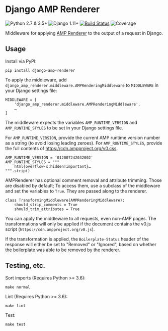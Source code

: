# Django AMP Renderer

![Python 2.7 & 3.5+](https://img.shields.io/badge/python-2.7%20%7C%203.5%2B-blue) ![Django 1.11+](https://img.shields.io/badge/django-%201.11%2B-blue) [![Build Status](https://travis-ci.com/chasefinch/django-amp-renderer.svg?branch=master)](https://travis-ci.com/chasefinch/django-amp-renderer) ![Coverage](https://img.shields.io/badge/coverage-100%25-brightgreen)

Middleware for applying [AMP Renderer](https://github.com/chasefinch/amp-renderer) to the output of a request in Django.

## Usage

Install via PyPI:
	
	pip install django-amp-renderer

To apply the middleware, add `django_amp_renderer.middleware.AMPRenderingMiddleware` to `MIDDLEWARE` in your Django settings file:

	MIDDLEWARE = [
	    'django_amp_renderer.middleware.AMPRenderingMiddleware',
	    …
	]

The middleware expects the variables `AMP_RUNTIME_VERSION` and `AMP_RUNTIME_STYLES` to be set in your Django settings file.

For `AMP_RUNTIME_VERSION`, provide the current AMP runtime version number as a string (to avoid losing leading zeroes). For `AMP_RUNTIME_STYLES`, provide the full contents of https://cdn.ampproject.org/v0.css.

	AMP_RUNTIME_VERSION = '012007242032002'
	AMP_RUNTIME_STYLES = """
	    html{overflow-x:hidden!important}…
	""".strip()

AMPRenderer has optional comment removal and attribute trimming. Those are disabled by default; To access them, use a subclass of the middleware and set the variables to `True`. They are passed along to the renderer.

	class TransformingMiddleware(AMPRenderingMiddleware):
	    should_strip_comments = True
	    should_trim_attributes = True

You can apply the middleware to all requests, even non-AMP pages. The transformations will only be applied if the document contains the v0.js script (`https://cdn.ampproject.org/v0.js`).

If the transformation is applied, the `Boilerplate-Status` header of the response will either be set to "Removed" or "Ignored", based on whether the boilerplate was able to be removed by the renderer.

## Testing, etc.

Sort imports (Requires Python >= 3.6):

	make normal

Lint (Requires Python >= 3.6):

	make lint

Test:

	make test